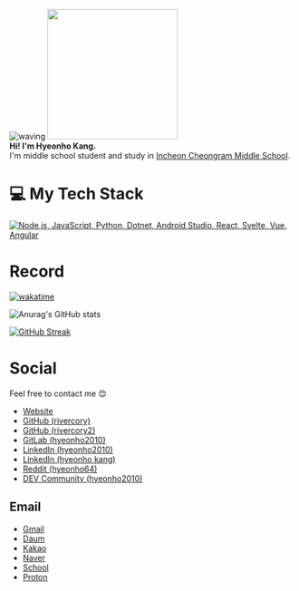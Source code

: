 ![waving](https://capsule-render.vercel.app/api?type=waving&height=200&text=Hyeonho&nbsp;Kang&fontAlign35&fontAlignY=40&color=gradient)
<img src="https://avatars.githubusercontent.com/u/116472903?v=4" width="230"/>
<br/><b>Hi! I'm Hyeonho Kang.</b> </br> I'm middle school student and study in <a href="http://icr.icems.kr">Incheon Cheongram Middle School</a>.

# 💻 My Tech Stack
[![Node.js, JavaScript, Python, Dotnet, Android Studio, React, Svelte, Vue, Angular](https://skillicons.dev/icons?i=nodejs,js,html,css,androidstudio,react,vue)](https://skillicons.dev)

# Record
[![wakatime](https://wakatime.com/badge/user/6bf1642e-b278-4e19-927d-23f3a01202dc.svg)](https://wakatime.com/@6bf1642e-b278-4e19-927d-23f3a01202dc)

![Anurag's GitHub stats](https://github-readme-stats.vercel.app/api?username=rivercory&show_icons=true&theme=transparent)

[![GitHub Streak](https://streak-stats.demolab.com?user=rivercory)](https://git.io/streak-stats)

# Social
Feel free to contact me 😊
- [Website](https://rivercory.vercel.app)
- [GitHub (rivercory)](https://github.com/rivercory)
- [GitHub (rivercory2)](https://github.com/rivercory2)
- [GitLab (hyeonho2010)](https://gitlab.com/hyeonho2010)
- [LinkedIn (hyeonho2010)](https://www.linkedin.com/in/hyeonho2010/)
- [LinkedIn (hyeonho kang)](https://www.linkedin.com/in/hyeonho-kang-4a1a59240/)
- [Reddit (hyeonho64)](https://www.reddit.com/user/hyeonho64/)
- [DEV Community (hyeonho2010)](https://dev.to/hyeonho2010)

## Email
- [Gmail](mailto:hyeonhokang10@gmail.com)
- [Daum](mailto:hyeonhokang10@daum.net)
- [Kakao](mailto:hyeonhokang10@kakao.com)
- [Naver](mailto:hyeonho2010@naver.com)
- [School](mailto:hyeonhokang10@o365.ice.go.kr)
- [Proton](mailto:hyeonho2010@proton.me)
